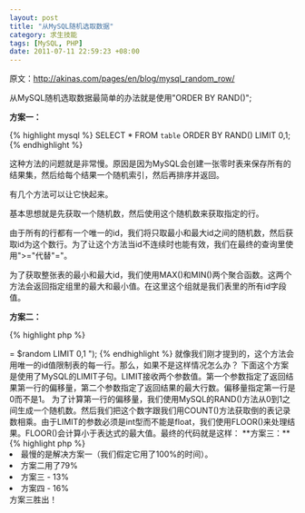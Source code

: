 ```yaml
--- 
layout: post
title: "从MySQL随机选取数据"
category: 求生技能
tags: [MySQL, PHP]
date: 2011-07-11 22:59:23 +08:00
---
```

原文：<a href="http://akinas.com/pages/en/blog/mysql_random_row/" target="_blank">http://akinas.com/pages/en/blog/mysql_random_row/</a>

从MySQL随机选取数据最简单的办法就是使用"ORDER BY RAND()";

**方案一：**

{% highlight mysql %}
SELECT * FROM `table` ORDER BY RAND() LIMIT 0,1;
{% endhighlight %}

这种方法的问题就是非常慢。原因是因为MySQL会创建一张零时表来保存所有的结果集，然后给每个结果一个随机索引，然后再排序并返回。

有几个方法可以让它快起来。

基本思想就是先获取一个随机数，然后使用这个随机数来获取指定的行。

由于所有的行都有一个唯一的id，我们将只取最小和最大id之间的随机数，然后获取id为这个数行。为了让这个方法当id不连续时也能有效，我们在最终的查询里使用">="代替"="。

为了获取整张表的最小和最大id，我们使用MAX()和MIN()两个聚合函数。这两个方法会返回指定组里的最大和最小值。在这里这个组就是我们表里的所有id字段值。

**方案二：**

{% highlight php %}
<?php
$range_result = mysql_query( " SELECT MAX(`id`) AS max_id , MIN(`id`) AS min_id FROM `table` ");
$range_row = mysql_fetch_object( $range_result );
$random = mt_rand( $range_row-&gt;min_id , $range_row-&gt;max_id );
$result = mysql_query( " SELECT * FROM `table` WHERE `id` >= $random LIMIT 0,1 ");
{% endhighlight %}

就像我们刚才提到的，这个方法会用唯一的id值限制表的每一行。那么，如果不是这样情况怎么办？

下面这个方案是使用了MySQL的LIMIT子句。LIMIT接收两个参数值。第一个参数指定了返回结果第一行的偏移量，第二个参数指定了返回结果的最大行数。偏移量指定第一行是0而不是1。

为了计算第一行的偏移量，我们使用MySQL的RAND()方法从0到1之间生成一个随机数。然后我们把这个数字跟我们用COUNT()方法获取倒的表记录数相乘。由于LIMIT的参数必须是int型而不能是float，我们使用FLOOR()来处理结果。FLOOR()会计算小于表达式的最大值。最终的代码就是这样：

**方案三：**

{% highlight php %}
<?php
$offset_result = mysql_query( " SELECT FLOOR(RAND() * COUNT(*)) AS `offset` FROM `table` ");
$offset_row = mysql_fetch_object( $offset_result );
$offset = $offset_row-&gt;offset;
$result = mysql_query( " SELECT * FROM `table` LIMIT $offset, 1 " );
{% endhighlight %}

在MySQL 4.1以后我们可以使用子子查询合并上面两个方法：

**方案四：**

{% highlight mysql %}
SELECT * FROM `table` WHERE id &gt;= (SELECT FLOOR( MAX(id) * RAND()) FROM `table` ) ORDER BY id LIMIT 1;
{% endhighlight %}

这个方案跟方案二有同样的弱点，只对有唯一id值的表有效。

记住我们最初寻找选择随机行的替代方法的原因，速度！所以，这些方案的在执行时间上的比较会怎么样？我不会指出硬件和软件配置或者给出具体的数字。大概的结果是这样的：
<ul>
	<li>最慢的是解决方案一（我们假定它用了100%的时间）。</li>
	<li>方案二用了79%</li>
	<li>方案三 - 13%</li>
	<li>方案四 - 16%</li>
</ul>
方案三胜出！
